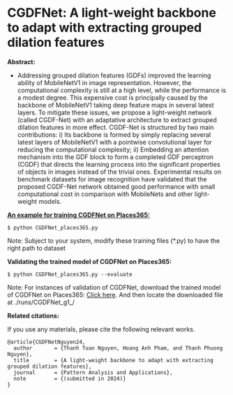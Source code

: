 # CGDFNet: A light-weight backbone to adapt with extracting grouped dilation features

**Abstract:**

* Addressing grouped dilation features (GDFs) improved the learning ability of
MobileNetV1 in image representation. However, the computational complexity is
still at a high level, while the performance is a modest degree. This expensive cost
is principally caused by the backbone of MobileNetV1 taking deep feature maps in
several latest layers. To mitigate these issues, we propose a light-weight network
(called CGDF-Net) with an adaptative architecture to extract grouped dilation
features in more effect. CGDF-Net is structured by two main contributions: i)
Its backbone is formed by simply replacing several latest layers of MobileNetV1
with a pointwise convolutional layer for reducing the computational complexity;
ii) Embedding an attention mechanism into the GDF block to form a completed
GDF perceptron (CGDF) that directs the learning process into the significant
properties of objects in images instead of the trivial ones. Experimental results
on benchmark datasets for image recognition have validated that the proposed
CGDF-Net network obtained good performance with small computational cost in
comparison with MobileNets and other light-weight models.

<u>**An example for training CGDFNet on Places365:**</u>

```
$ python CGDFNet_places365.py
```
Note: Subject to your system, modify these training files (*.py) to have the right path to dataset

**Validating the trained model of CGDFNet on Places365:**
```
$ python CGDFNet_places365.py --evaluate
```

Note: For instances of validation of CGDFNet, download the trained model of CGDFNet on Places365: [Click here](https://drive.google.com/drive/folders/1EdlA3tuOutBJMR23B-fcSOKKB69hAQ5R?usp=sharing). And then locate the downloaded file at ./runs/CGDFNet_g1_/

**Related citations:**

If you use any materials, please cite the following relevant works.

```
@article{CGDFNetNguyen24,
  author       = {Thanh Tuan Nguyen, Hoang Anh Pham, and Thanh Phuong Nguyen},
  title        = {A light-weight backbone to adapt with extracting grouped dilation features},
  journal      = {Pattern Analysis and Applications},
  note         = {(submitted in 2024)}
}
```
